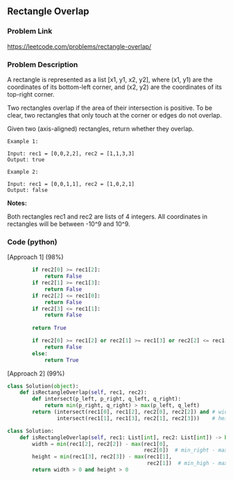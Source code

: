 ## Rectangle Overlap

### Problem Link

https://leetcode.com/problems/rectangle-overlap/

### Problem Description 

A rectangle is represented as a list [x1, y1, x2, y2], where (x1, y1) are the coordinates of its bottom-left corner, and (x2, y2) are the coordinates of its top-right corner.

Two rectangles overlap if the area of their intersection is positive.  To be clear, two rectangles that only touch at the corner or edges do not overlap.

Given two (axis-aligned) rectangles, return whether they overlap.

```
Example 1:

Input: rec1 = [0,0,2,2], rec2 = [1,1,3,3]
Output: true

```

```
Example 2:

Input: rec1 = [0,0,1,1], rec2 = [1,0,2,1]
Output: false

```

**Notes:**

Both rectangles rec1 and rec2 are lists of 4 integers.
All coordinates in rectangles will be between -10^9 and 10^9.

### Code (python)

[Approach 1] (98%)

```python
        if rec2[0] >= rec1[2]:
            return False
        if rec2[1] >= rec1[3]:
            return False
        if rec2[2] <= rec1[0]:
            return False
        if rec2[3] <= rec1[1]:
            return False
        
        return True
```

```python
        if rec2[0] >= rec1[2] or rec2[1] >= rec1[3] or rec2[2] <= rec1[0] or rec2[3] <= rec1[1]:
            return False
        else:
            return True
```

[Approach 2] (99%)

```python
class Solution(object):
    def isRectangleOverlap(self, rec1, rec2):
        def intersect(p_left, p_right, q_left, q_right):
            return min(p_right, q_right) > max(p_left, q_left)
        return (intersect(rec1[0], rec1[2], rec2[0], rec2[2]) and # width > 0
                intersect(rec1[1], rec1[3], rec2[1], rec2[3]))    # height > 0
```

```python
class Solution:
    def isRectangleOverlap(self, rec1: List[int], rec2: List[int]) -> bool:
        width = min(rec1[2], rec2[2]) - max(rec1[0],
                                            rec2[0])  # min_right - max_left
        height = min(rec1[3], rec2[3]) - max(rec1[1],
                                             rec2[1])  # min_high - max_low
        return width > 0 and height > 0
```